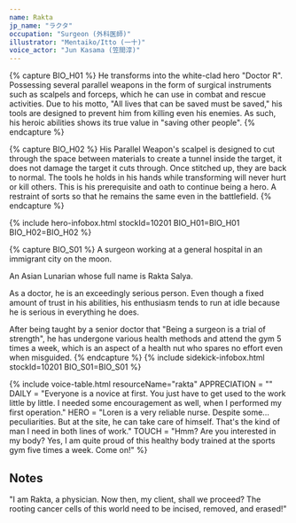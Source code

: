```yaml
---
name: Rakta
jp_name: "ラクタ"
occupation: "Surgeon (外科医師)"
illustrator: "Mentaiko/Itto (一十)"
voice_actor: "Jun Kasama (笠間淳)"
---
```


{% capture BIO_H01 %}
He transforms into the white-clad hero "Doctor R". Possessing several parallel weapons in the form of surgical instruments such as scalpels and forceps, which he can use in combat and rescue activities.
Due to his motto, "All lives that can be saved must be saved," his tools are designed to prevent him from killing even his enemies.
As such, his heroic abilities shows its true value in "saving other people".
{% endcapture %}

{% capture BIO_H02 %}
His Parallel Weapon's scalpel is designed to cut through the space between materials to create a tunnel inside the target, it does not damage the target it cuts through.
Once stitched up, they are back to normal. The tools he holds in his hands while transforming will never hurt or kill others.
This is his prerequisite and oath to continue being a hero. A restraint of sorts so that he remains the same even in the battlefield.
{% endcapture %}

{% include hero-infobox.html stockId=10201 BIO_H01=BIO_H01 BIO_H02=BIO_H02 %}

{% capture BIO_S01 %}
A surgeon working at a general hospital in an immigrant city on the moon.

An Asian Lunarian whose full name is Rakta Salya.

As a doctor, he is an exceedingly serious person. Even though a fixed amount of trust in his abilities, his enthusiasm tends to run at idle because he is serious in everything he does.

After being taught by a senior doctor that "Being a surgeon is a trial of strength", he has undergone various health methods and attend the gym 5 times a week, which is an aspect of a health nut who spares no effort even when misguided.
{% endcapture %}
{% include sidekick-infobox.html stockId=10201 BIO_S01=BIO_S01 %}

{% include voice-table.html resourceName="rakta"
APPRECIATION = ""
DAILY = "Everyone is a novice at first.  You just have to get used to the work little by little.  I needed some encouragement as well, when I performed my first operation."
HERO = "Loren is a very reliable nurse.  Despite some... peculiarities. But at the site, he can take care of himself.  That's the kind of man I need in both lines of work."
TOUCH = "Hmm?  Are you interested in my body?  Yes, I am quite proud of this healthy body trained at the sports gym five times a week.  Come on!"
%}

## Notes

"I am Rakta, a physician. Now then, my client, shall we proceed? The rooting cancer cells of this world need to be incised, removed, and erased!"
